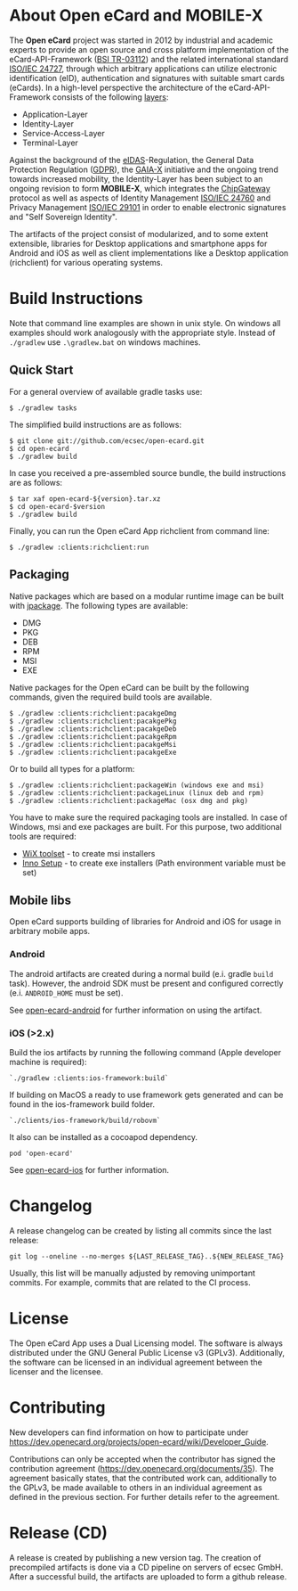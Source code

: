 About Open eCard and MOBILE-X
=============================

The **Open eCard** project was started in 2012 by industrial and academic experts to provide an open source and cross platform implementation of the eCard-API-Framework ([BSI TR-03112](https://www.bsi.bund.de/DE/Publikationen/TechnischeRichtlinien/tr03112/TR-03112_node.html)) and the related international standard [ISO/IEC 24727](https://www.iso.org/standard/61066.html), through which arbitrary applications can utilize electronic identification (eID), authentication and signatures with suitable smart cards (eCards).
In a high-level perspective the architecture of the eCard-API-Framework consists of the following [layers](https://www.openecard.org/en/ecard-api-framework/overview/):

* Application-Layer
* Identity-Layer
* Service-Access-Layer
* Terminal-Layer

Against the background of the [eIDAS](https://www.eid.as/)-Regulation, the General Data Protection Regulation ([GDPR](https://eur-lex.europa.eu/eli/reg/2016/679/oj)), the [GAIA-X](https://data-infrastructure.eu/) initiative and the ongoing trend towards increased mobility, the Identity-Layer has been subject to an ongoing revision to form **MOBILE-X**, which integrates the [ChipGateway](https://www.oasis-open.org/committees/download.php/60049/ChipGateway-Specification-OASIS.pdf) protocol as well as aspects of Identity Management [ISO/IEC 24760](https://www.iso.org/standard/77582.html) and Privacy Management [ISO/IEC 29101](https://www.iso.org/standard/75293.html) in order to enable electronic signatures and "Self Sovereign Identity".

The artifacts of the project consist of modularized, and to some extent extensible, libraries for Desktop applications and smartphone apps for Android and iOS as well as client implementations like a Desktop application (richclient) for various operating systems.


Build Instructions
==================

Note that command line examples are shown in unix style.
On windows all examples should work analogously with the appropriate style.
Instead of `./gradlew` use `.\gradlew.bat` on windows machines.

Quick Start
-----------

For a general overview of available gradle tasks use: 

	$ ./gradlew tasks 

The simplified build instructions are as follows:

    $ git clone git://github.com/ecsec/open-ecard.git
    $ cd open-ecard
    $ ./gradlew build


In case you received a pre-assembled source bundle, the build instructions are
as follows:

    $ tar xaf open-ecard-${version}.tar.xz
    $ cd open-ecard-$version
    $ ./gradlew build

Finally, you can run the Open eCard App richclient from command line:

    $ ./gradlew :clients:richclient:run

Packaging
-----------

Native packages which are based on a modular runtime image can be built with [jpackage](https://docs.oracle.com/en/java/javase/21/jpackage/).
The following types are available:

- DMG
- PKG
- DEB
- RPM
- MSI
- EXE

Native packages for the Open eCard can be built by the following commands, given the required build tools are available.

    $ ./gradlew :clients:richclient:pacakgeDmg
    $ ./gradlew :clients:richclient:pacakgePkg
    $ ./gradlew :clients:richclient:pacakgeDeb
    $ ./gradlew :clients:richclient:pacakgeRpm
    $ ./gradlew :clients:richclient:pacakgeMsi
    $ ./gradlew :clients:richclient:pacakgeExe

Or to build all types for a platform:

    $ ./gradlew :clients:richclient:packageWin (windows exe and msi)
    $ ./gradlew :clients:richclient:packageLinux (linux deb and rpm)
    $ ./gradlew :clients:richclient:packageMac (osx dmg and pkg)


You have to make sure the required packaging tools are installed.
In case of Windows, msi and exe packages are built. For this purpose, two additional tools are required:

 - [WiX toolset](https://wixtoolset.org/) - to create msi installers
 - [Inno Setup](http://www.jrsoftware.org/isinfo.php) - to create exe installers (Path environment variable must be set)


Mobile libs
-----------

Open eCard supports building of libraries for Android and iOS for usage in arbitrary mobile apps.

### Android
The android artifacts are created during a normal build (e.i. gradle `build` task).
However, the android SDK must be present and configured correctly (e.i. `ANDROID_HOME` must be set).

See [open-ecard-android](https://github.com/ecsec/open-ecard-android) for further information on using the artifact.

### iOS (>2.x)
Build the ios artifacts by running the following command (Apple developer machine is required):

	`./gradlew :clients:ios-framework:build`

If building on MacOS a ready to use framework gets generated and can be found in the ios-framework build folder.

	`./clients/ios-framework/build/robovm` 

It also can be installed as a cocoapod dependency.
```
pod 'open-ecard'
```
See [open-ecard-ios](https://github.com/ecsec/open-ecard-ios) for further information.


Changelog
=========

A release changelog can be created by listing all commits since the last release:

```
git log --oneline --no-merges ${LAST_RELEASE_TAG}..${NEW_RELEASE_TAG}
```

Usually, this list will be manually adjusted by removing unimportant commits.
For example, commits that are related to the CI process.


License
=======

The Open eCard App uses a Dual Licensing model.
The software is always distributed under the GNU General Public License v3 (GPLv3).
Additionally, the software can be licensed in an individual agreement between the licenser and the licensee.


Contributing
============

New developers can find information on how to participate under https://dev.openecard.org/projects/open-ecard/wiki/Developer_Guide.

Contributions can only be accepted when the contributor has signed the contribution agreement (https://dev.openecard.org/documents/35).
The agreement basically states, that the contributed work can, additionally to the GPLv3, be made available to others in an individual agreement as defined in the previous section.
For further details refer to the agreement.


Release (CD)
============
A release is created by publishing a new version tag.
The creation of precompiled artifacts is done via a CD pipeline on servers of ecsec GmbH.
After a successful build, the artifacts are uploaded to form a github release.
